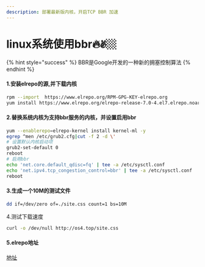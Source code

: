 ```yaml
---
description: 部署最新版内核，开启TCP BBR 加速
---
```


# linux系统使用bbr🔥✌🏼

{% hint style="success" %}
BBR是Google开发的一种新的拥塞控制算法
{% endhint %}

#### 1.安装elrepo的源,并下载内核

```bash
rpm --import  https://www.elrepo.org/RPM-GPG-KEY-elrepo.org
yum install https://www.elrepo.org/elrepo-release-7.0-4.el7.elrepo.noarch.rpm
```

#### 2.替换系统内核为支持bbr服务的内核，并设置启用bbr

```bash
yum --enablerepo=elrepo-kernel install kernel-ml -y 
egrep ^men /etc/grub2.cfg|cut -f 2 -d \'
# 设置默认内核启动项
grub2-set-default 0
reboot
# 启用bbr
echo 'net.core.default_qdisc=fq' | tee -a /etc/sysctl.conf
echo 'net.ipv4.tcp_congestion_control=bbr' | tee -a /etc/sysctl.conf
reboot
```

#### 3.生成一个10M的测试文件

```bash
dd if=/dev/zero of=./site.css count=1 bs=10M
```

4.测试下载速度

```bash
curl -o /dev/null http://os4.top/site.css
```

#### 5.elrepo地址

[地址](http://elrepo.org/tiki/tiki-index.php)

